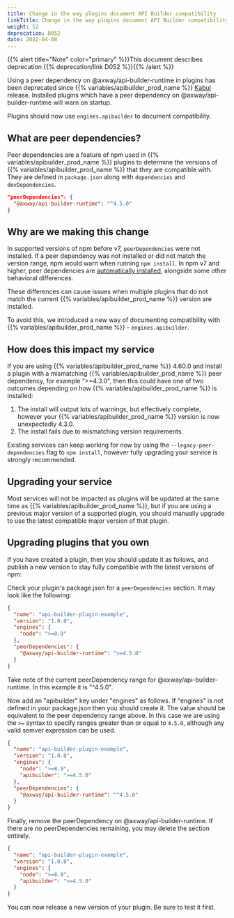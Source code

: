 ```yaml
---
title: Change in the way plugins document API Builder compatibility
linkTitle: Change in the way plugins document API Builder compatibility
weight: 52
deprecation: D052
date: 2022-04-08
---
```


{{% alert title="Note" color="primary" %}}This document describes deprecation {{% deprecation/link D052 %}}{{% /alert %}}

Using a peer dependency on @axway/api-builder-runtime in plugins has been deprecated since {{% variables/apibuilder_prod_name %}} [Kabul](/docs/release_notes/kabul) release. Installed plugins which have a peer dependency on @axway/api-builder-runtime will warn on startup.

Plugins should now use `engines.apibuilder` to document compatibility.

## What are peer dependencies?
Peer dependencies are a feature of npm used in {{% variables/apibuilder_prod_name %}} plugins to determine the versions of {{% variables/apibuilder_prod_name %}} that they are compatible with. They are defined in `package.json` along with `dependencies` and `devDependencies`.

```json
"peerDependencies": {
  "@axway/api-builder-runtime": "^4.5.0"
}
```

## Why are we making this change

In supported versions of npm before v7, `peerDependencies` were not installed. If a peer dependency was not installed or did not match the version range, npm would warn when running `npm install`.
In npm v7 and higher, peer dependencies are [automatically installed](https://github.blog/2021-02-02-npm-7-is-now-generally-available/), alongside some other behavioral differences. 

These differences can cause issues when multiple plugins that do not match the current {{% variables/apibuilder_prod_name %}} version are installed.

To avoid this, we introduced a new way of documenting compatibility with {{% variables/apibuilder_prod_name %}} - `engines.apibuilder`.

## How does this impact my service

If you are using {{% variables/apibuilder_prod_name %}} 4.60.0 and install a plugin with a mismatching {{% variables/apibuilder_prod_name %}} peer dependency, for example ">=4.3.0", then this could have one of two outcomes depending on how {{% variables/apibuilder_prod_name %}} is installed:
1. The install will output lots of warnings, but effectively complete, however your {{% variables/apibuilder_prod_name %}} version is now unexpectedly 4.3.0.
1. The install fails due to mismatching version requirements.

Existing services can keep working for now by using the `--legacy-peer-dependencies` flag to `npm install`, however fully upgrading your service is strongly recommended.

## Upgrading your service
Most services will not be impacted as plugins will be updated at the same time as {{% variables/apibuilder_prod_name %}}, but if you are using a previous major version of a supported plugin, you should manually upgrade to use the latest compatible major version of that plugin.

## Upgrading plugins that you own
If you have created a plugin, then you should update it as follows, and publish a new version to stay fully compatible with the latest versions of npm:

Check your plugin's package.json for a `peerDependencies` section. It may look like the following:

```json
{
  "name": "api-builder-plugin-example",
  "version": "1.0.0",
  "engines": {
    "node": ">=8.9"
  },
  "peerDependencies": {
    "@axway/api-builder-runtime": ">=4.5.0"
  }
}
```

Take note of the current peerDependency range for @axway/api-builder-runtime. In this example it is "^4.5.0".

Now add an "apibuilder" key under "engines" as follows. If "engines" is not defined in your package.json then you should create it. The value should be equivalent to the peer dependency range above. In this case we are using the `>=` syntax to specify ranges greater than or equal to `4.5.0`, although any valid semver expression can be used.

```json
{
  "name": "api-builder-plugin-example",
  "version": "1.0.0",
  "engines": {
    "node": ">=8.9",
    "apibuilder": ">=4.5.0"
  },
  "peerDependencies": {
    "@axway/api-builder-runtime": "^4.5.0"
  }
}
```

Finally, remove the peerDependency on @axway/api-builder-runtime. If there are no peerDependencies remaining, you may delete the section entirely.

```json
{
  "name": "api-builder-plugin-example",
  "version": "1.0.0",
  "engines": {
    "node": ">=8.9",
    "apibuilder": ">=4.5.0"
  }
}
```

You can now release a new version of your plugin. Be sure to test it first.

